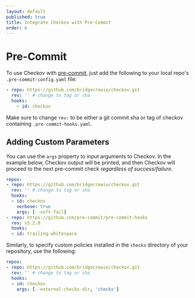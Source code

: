 ```yaml
---
layout: default
published: true
title: Integrate Checkov with Pre-Commit
order: 6
---
```


# Pre-Commit

To use Checkov with [pre-commit](https://pre-commit.com), just add the following to your local repo's `.pre-commit-config.yaml` file:

```yaml
- repo: https://github.com/bridgecrewio/checkov.git
  rev: '' # change to tag or sha
  hooks:
    - id: checkov
```

Make sure to change `rev:` to be either a git commit sha or tag of checkov containing `.pre-commit-hooks.yaml`.

## Adding Custom Parameters

You can use the `args` property to input arguments to Checkov. In the example below, Checkov output will be printed, and then Checkov will proceed to the next pre-commit check *regardless of success/failure*.

```yaml
repos:
- repo: https://github.com/bridgecrewio/checkov.git
  rev: '' # change to tag or sha
  hooks:
  - id: checkov
    verbose: true
    args: [--soft-fail]
- repo: https://github.com/pre-commit/pre-commit-hooks
  rev: v3.2.0
  hooks:
  - id: trailing-whitespace
```

Similarly, to specify custom policies installed in the `checks` directory of your repository, use the following:

```yaml
repos:
- repo: https://github.com/bridgecrewio/checkov.git
  rev: '' # change to tag or sha
  hooks:
  - id: checkov
    args: [--external-checks-dir, 'checks']
```
